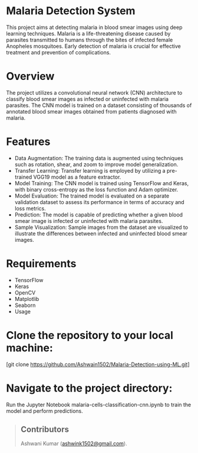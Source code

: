 # Malaria Detection System
This project aims at detecting malaria in blood smear images using deep learning techniques. Malaria is a life-threatening disease caused by parasites transmitted to humans through the bites of infected female Anopheles mosquitoes. Early detection of malaria is crucial for effective treatment and prevention of complications.

# Overview
The project utilizes a convolutional neural network (CNN) architecture to classify blood smear images as infected or uninfected with malaria parasites. The CNN model is trained on a dataset consisting of thousands of annotated blood smear images obtained from patients diagnosed with malaria.

# Features
* Data Augmentation: The training data is augmented using techniques such as rotation, shear, and zoom to improve model generalization.
* Transfer Learning: Transfer learning is employed by utilizing a pre-trained VGG19 model as a feature extractor.
* Model Training: The CNN model is trained using TensorFlow and Keras, with binary cross-entropy as the loss function and Adam optimizer.
* Model Evaluation: The trained model is evaluated on a separate validation dataset to assess its performance in terms of accuracy and loss metrics.
* Prediction: The model is capable of predicting whether a given blood smear image is infected or uninfected with malaria parasites.
* Sample Visualization: Sample images from the dataset are visualized to illustrate the differences between infected and uninfected blood smear images.

# Requirements
* TensorFlow
* Keras
* OpenCV
* Matplotlib
* Seaborn
* Usage

# Clone the repository to your local machine:
[git clone https://github.com/Ashwain1502/Malaria-Detection-using-ML.git]

# Navigate to the project directory:
Run the Jupyter Notebook malaria-cells-classification-cnn.ipynb to train the model and perform predictions.

> ## Contributors
> Ashwani Kumar (ashwink1502@gmail.com).
